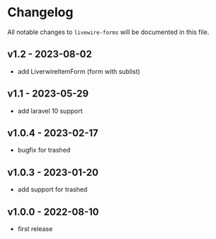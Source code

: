# Changelog


All notable changes to `livewire-forms` will be documented in this file.
## v1.2 - 2023-08-02
* add LiverwireItemForm (form with sublist)
## v1.1 - 2023-05-29
* add laravel 10 support
## v1.0.4 - 2023-02-17
* bugfix for trashed
## v1.0.3 - 2023-01-20
* add support for trashed
## v1.0.0 - 2022-08-10
* first release
